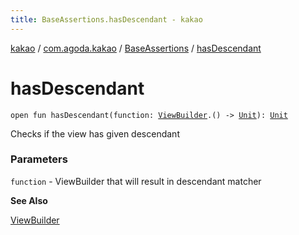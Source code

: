 ```yaml
---
title: BaseAssertions.hasDescendant - kakao
---
```


[kakao](../../index.html) / [com.agoda.kakao](../index.html) / [BaseAssertions](index.html) / [hasDescendant](.)

# hasDescendant

`open fun hasDescendant(function: `[`ViewBuilder`](../-view-builder/index.html)`.() -> `[`Unit`](https://kotlinlang.org/api/latest/jvm/stdlib/kotlin/-unit/index.html)`): `[`Unit`](https://kotlinlang.org/api/latest/jvm/stdlib/kotlin/-unit/index.html)

Checks if the view has given descendant

### Parameters

`function` - ViewBuilder that will result in descendant matcher

**See Also**

[ViewBuilder](../-view-builder/index.html)

